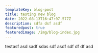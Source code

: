 ```yaml
---
templateKey: blog-post
title: testing new blog
date: 2022-08-13T16:47:07.577Z
description: sdfa dsf asdf
featuredpost: true
featuredimage: /img/blog-index.jpg
---
```

 testasf asd sadf sdas sdf asdf sdf df df  asd